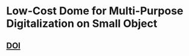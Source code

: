 # Low-Cost Dome for Multi-Purpose Digitalization on Small Object

## [DOI](https://doi.org/10.24507/icicelb.14.09.889)
